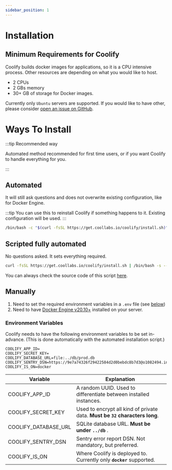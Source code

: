 ```yaml
---
sidebar_position: 1
---
```


# Installation

## Minimum Requirements for Coolify

Coolify builds docker images for applications, so it is a CPU intensive process. Other resources are depending on what you would like to host.

- 2 CPUs
- 2 GBs memory
- 30+ GB of storage for Docker images.

Currently only `Ubuntu` servers are supported. If you would like to have other, please consider [open an issue on GitHub](https://github.com/coollabsio/coolify/issues/new).

# Ways To Install
:::tip Recommended way

Automated method recommended for first time users, or if you want Coolify to handle everything for you.

:::
## Automated
It will still ask questions and does not overwrite existing configuration, like for Docker Engine.

:::tip
You can use this to reinstall Coolify if something happens to it. Existing configuration will be used.
:::

```bash
/bin/bash -c "$(curl -fsSL https://get.coollabs.io/coolify/install.sh)"
```

## Scripted fully automated
No questions asked. It sets everything required.

```bash
curl -fsSL https://get.coollabs.io/coolify/install.sh | /bin/bash -s -- -y
```


You can always check the source code of this script [here](https://github.com/coollabsio/get.coollabs.io/blob/main/static/coolify/install.sh).

## Manually

1. Need to set the required environment variables in a `.env` file (see [below](./installation.md#environment-variables))
2. Need to have [Docker Engine v20.10+](https://docs.docker.com/engine/install/) installed on your server.

### Environment Variables

Coolify needs to have the following environment variables to be set in-advance. (This is done automatically with the automated installation script.)

```text
COOLIFY_APP_ID=
COOLIFY_SECRET_KEY=
COOLIFY_DATABASE_URL=file:../db/prod.db
COOLIFY_SENTRY_DSN=https://9e7a74326f29422584d2d0bebdc8b7d3@o1082494.ingest.sentry.io/6091062
COOLIFY_IS_ON=docker
```

| Variable             | Explanation                                                                 |
| -------------------- | --------------------------------------------------------------------------- |
| COOLIFY_APP_ID       | A random UUID. Used to differentiate between installed instances.           |
| COOLIFY_SECRET_KEY   | Used to encrypt all kind of private data. **Must be `32` characters long**. |
| COOLIFY_DATABASE_URL | SQLite database URL. **Must be under `../db`** .                            |
| COOLIFY_SENTRY_DSN   | Sentry error report DSN. Not mandatory, but preferred.                      |
| COOLIFY_IS_ON        | Where Coolify is deployed to. Currently only **`docker`** supported.        |

